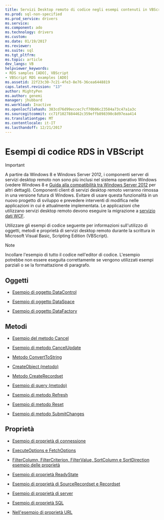 ```yaml
---
title: Servizi Desktop remoto di codice negli esempi contenuti in VBScript | Documenti Microsoft
ms.prod: sql-non-specified
ms.prod_service: drivers
ms.service: 
ms.component: ado
ms.technology: drivers
ms.custom: 
ms.date: 01/19/2017
ms.reviewer: 
ms.suite: sql
ms.tgt_pltfrm: 
ms.topic: article
dev_langs: VB
helpviewer_keywords:
- RDS samples [ADO], VBScript
- VBScript RDS examples [ADO]
ms.assetid: 22f23c30-7c21-4fe3-8e76-36cea6448819
caps.latest.revision: "13"
author: MightyPen
ms.author: genemi
manager: jhubbard
ms.workload: Inactive
ms.openlocfilehash: 383cd76d99eccec7cf70b06c23584a73c47a1a3c
ms.sourcegitcommit: cc71f1027884462c359effb898390c8d97eaa414
ms.translationtype: MT
ms.contentlocale: it-IT
ms.lasthandoff: 12/21/2017
---
```

# <a name="rds-code-examples-in-vbscript"></a>Esempi di codice RDS in VBScript
> [!IMPORTANT]
>  A partire da Windows 8 e Windows Server 2012, i componenti server di servizi desktop remoto non sono più inclusi nel sistema operativo Windows (vedere Windows 8 e [Guida alla compatibilità tra Windows Server 2012](https://www.microsoft.com/en-us/download/details.aspx?id=27416) per altri dettagli). Componenti client di servizi desktop remoto verranno rimossa in una versione futura di Windows. Evitare di usare questa funzionalità in un nuovo progetto di sviluppo e prevedere interventi di modifica nelle applicazioni in cui è attualmente implementata. Le applicazioni che utilizzano servizi desktop remoto devono eseguire la migrazione a [servizio dati WCF](http://go.microsoft.com/fwlink/?LinkId=199565).  
  
 Utilizzare gli esempi di codice seguente per informazioni sull'utilizzo di oggetti, metodi e proprietà di servizi desktop remoto durante la scrittura in Microsoft Visual Basic, Scripting Edition (VBScript).  
  
> [!NOTE]
>  Incollare l'esempio di tutto il codice nell'editor di codice. L'esempio potrebbe non essere eseguita correttamente se vengono utilizzati esempi parziali o se la formattazione di paragrafo.  
  
## <a name="objects"></a>Oggetti  
  
-   [Esempio di oggetto DataControl](../../../ado/reference/rds-api/datacontrol-object-example-vbscript.md)  
  
-   [Esempio di oggetto DataSpace](../../../ado/reference/rds-api/dataspace-object-and-createobject-method-example-vbscript.md)  
  
-   [Esempio di oggetto DataFactory](../../../ado/reference/rds-api/datafactory-object-query-method-and-createobject-method-example-vbscript.md)  
  
## <a name="methods"></a>Metodi  
  
-   [Esempio del metodo Cancel](../../../ado/reference/rds-api/cancel-method-example-vbscript.md)  
  
-   [Esempio di metodo CancelUpdate](../../../ado/reference/rds-api/cancelupdate-method-example-vbscript.md)  
  
-   [Metodo ConvertToString](../../../ado/reference/rds-api/converttostring-method-example-vbscript.md)  
  
-   [CreateObject (metodo)](../../../ado/reference/rds-api/dataspace-object-and-createobject-method-example-vbscript.md)  
  
-   [Metodo CreateRecordset](../../../ado/reference/rds-api/createrecordset-method-example-vbscript.md)  
  
-   [Esempio di query (metodo)](../../../ado/reference/rds-api/datafactory-object-query-method-and-createobject-method-example-vbscript.md)  
  
-   [Esempio di metodo Refresh](../../../ado/reference/rds-api/refresh-method-example-vbscript.md)  
  
-   [Esempio di metodo Reset](../../../ado/reference/rds-api/filter-column-criterion-value-sortcolumn-sortdirection-example-vbscript.md)  
  
-   [Esempio di metodo SubmitChanges](../../../ado/reference/rds-api/submitchanges-method-example-vbscript.md)  
  
## <a name="properties"></a>Proprietà  
  
-   [Esempio di proprietà di connessione](../../../ado/reference/rds-api/connect-property-example-vbscript.md)  
  
-   [ExecuteOptions e FetchOptions](../../../ado/reference/rds-api/executeoptions-and-fetchoptions-properties-example-vbscript.md)  
  
-   [FilterColumn, FilterCriterion, FilterValue, SortColumn e SortDirection esempio delle proprietà](../../../ado/reference/rds-api/filter-column-criterion-value-sortcolumn-sortdirection-example-vbscript.md)  
  
-   [Esempio di proprietà ReadyState](../../../ado/reference/rds-api/readystate-property-example-vbscript.md)  
  
-   [Esempio di proprietà di SourceRecordset e Recordset](../../../ado/reference/rds-api/recordset-and-sourcerecordset-properties-example-vbscript.md)  
  
-   [Esempio di proprietà di server](../../../ado/reference/rds-api/server-property-example-vbscript.md)  
  
-   [Esempio di proprietà SQL](../../../ado/reference/rds-api/sql-property-example-vbscript.md)  
  
-   [Nell'esempio di proprietà URL](../../../ado/reference/rds-api/url-property-example-vbscript.md)


